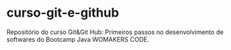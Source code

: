 # curso-git-e-github
Repositório do curso Git&amp;Git Hub: Primeiros passos no desenvolvimento de softwares do Bootcamp Java WOMAKERS CODE.
